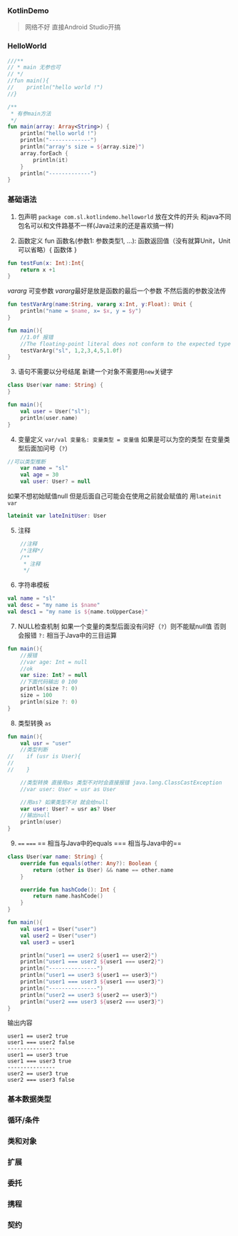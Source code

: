 ### KotlinDemo
> 网络不好 直接Android Studio开搞

### HelloWorld
```kotlin
///**
// * main 无参也可
// */
//fun main(){
//    println("hello world !")
//}

/**
 * 有参main方法
 */
fun main(array: Array<String>) {
    println("hello world !")
    println("-------------")
    println("array's size = ${array.size}")
    array.forEach {
        println(it)
    }
    println("-------------")
}
```

### 基础语法
1. 包声明 `package com.sl.kotlindemo.helloworld` 放在文件的开头
    和java不同 包名可以和文件路基不一样(Java过来的还是喜欢搞一样)

2. 函数定义
fun 函数名(参数1: 参数类型1, ...): 函数返回值（没有就算Unit，Unit可以省略）{ 函数体 } 
```kotlin
fun testFun(x: Int):Int{
    return x +1
}
```
*vararg* 可变参数 *vararg*最好是放是函数的最后一个参数 不然后面的参数没法传
```kotlin
fun testVarArg(name:String, vararg x:Int, y:Float): Unit {
    println("name = $name, x= $x, y = $y")
}

fun main(){
    //1.0f 报错
    //The floating-point literal does not conform to the expected type Int
    testVarArg("sl", 1,2,3,4,5,1.0f)
}
```
3. 语句不需要以分号结尾 新建一个对象不需要用`new`关键字
```kotlin
class User(var name: String) {
}

fun main(){
    val user = User("sl");
    println(user.name)
}
```
4. 变量定义
`var/val 变量名: 变量类型 = 变量值`
如果是可以为空的类型 在变量类型后面加问号（`?`）
```kotlin
//可以类型推断
    var name = "sl"
    val age = 30
    val user: User? = null
```
如果不想初始赋值null 但是后面自己可能会在使用之前就会赋值的 用`lateinit var`
```kotlin
lateinit var lateInitUser: User
```
5. 注释
```kotlin
    //注释
    /*注释*/
    /**
     * 注释
     */
```
6. 字符串模板
```kotlin
val name = "sl"
val desc = "my name is $name"
val desc1 = "my name is ${name.toUpperCase}"
```
7. NULL检查机制
如果一个变量的类型后面没有问好（`?`）则不能赋null值 否则会报错
`?:` 相当于Java中的三目运算
```kotlin
fun main(){
    //报错
    //var age: Int = null
    //ok
    var size: Int? = null
    //下面代码输出 0 100
    println(size ?: 0)
    size = 100
    println(size ?: 0)
}
```
8. 类型转换 `as`
```kotlin
fun main(){
    val usr = "user"
    //类型判断
//    if (usr is User){
//
//    }

    //类型转换 直接用as 类型不对时会直接报错 java.lang.ClassCastException
    //var user: User = usr as User

    //用as? 如果类型不对 就会给null
    var user: User? = usr as? User
    //输出null
    println(user)
}
```
9. `==` `===`
== 相当与Java中的equals === 相当与Java中的==
```kotlin
class User(var name: String) {
    override fun equals(other: Any?): Boolean {
        return (other is User) && name == other.name
    }

    override fun hashCode(): Int {
        return name.hashCode()
    }
}

fun main(){
    val user1 = User("user")
    val user2 = User("user")
    val user3 = user1

    println("user1 == user2 ${user1 == user2}")
    println("user1 === user2 ${user1 === user2}")
    println("---------------")
    println("user1 == user3 ${user1 == user3}")
    println("user1 === user3 ${user1 === user3}")
    println("---------------")
    println("user2 == user3 ${user2 == user3}")
    println("user2 === user3 ${user2 === user3}")
}
```
输出内容
```
user1 == user2 true
user1 === user2 false
---------------
user1 == user3 true
user1 === user3 true
---------------
user2 == user3 true
user2 === user3 false
```


### 基本数据类型

### 循环/条件

### 类和对象

### 扩展

### 委托

### 携程

### 契约